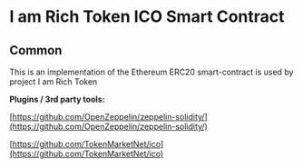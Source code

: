 # I am Rich Token ICO Smart Contract

## Common

This is an implementation of the Ethereum ERC20 smart-contract is used by project I am Rich Token

<b>Plugins / 3rd party tools:</b>

[https://github.com/OpenZeppelin/zeppelin-solidity/](https://github.com/OpenZeppelin/zeppelin-solidity/)

[https://github.com/TokenMarketNet/ico](https://github.com/TokenMarketNet/ico)